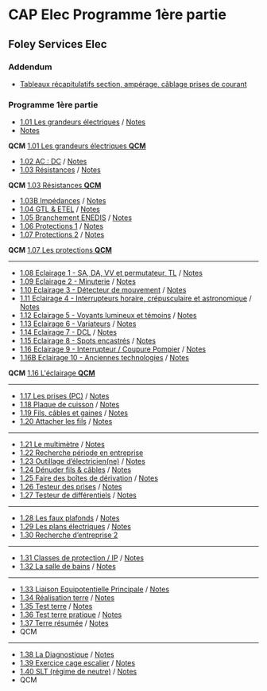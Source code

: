 # CAP Elec Programme 1ère partie
## Foley Services Elec

### Addendum

- [Tableaux récapitulatifs section, ampérage, câblage prises de courant](./CAP_Elec_Tableaux_Recapitulatifs.md)

### Programme 1ère partie

- [1.01 Les grandeurs électriques](https://youtu.be/BNpGLPDqrYg) / [Notes](./CAP_Elec_1_01.md)
- [Notes](https://github.com/guywiz/CAP-Elec-Sean-Foley/blob/main/CAP%20Elec_1_01.md)

**QCM** [1.01 Les grandeurs électriques **QCM**](./QCMs/1_01_QCM.md)

- [1.02 AC : DC](https://youtu.be/ZubeDL4bBZ0) / [Notes](CAP_Elec_1_02.md)
- [1.03 Résistances](https://youtu.be/ngCHGVHVL3k) / [Notes](CAP_Elec_1_03.md)

**QCM** [1.03 Résistances **QCM**](./QCMs/1_03_QCM.md)

- [1.03B Impédances](https://youtu.be/2CV95VA8dQQ) / [Notes](CAP_Elec_1_03B.md)
- [1.04 GTL & ETEL](https://youtu.be/xuFOlUG-MCU) / [Notes](CAP_Elec_1_04.md)
- [1.05 Branchement ENEDIS](https://youtu.be/5sb8Nx8I8fk) / [Notes](CAP_Elec_1_05.md)
- [1.06 Protections 1](https://youtu.be/NFdUS3kmSCI) / [Notes](CAP_Elec_1_06.md)
- [1.07 Protections 2](https://youtu.be/JUcMXK3wq50) / [Notes](CAP_Elec_1_07.md)

**QCM** [1.07 Les protections **QCM**](./QCMs/1_07_QCM.md)

---

- [1.08 Eclairage 1 - SA, DA, VV et permutateur, TL](https://youtu.be/CJScY8vPzTY) / [Notes](CAP_Elec_1_08.md)
- [1.09 Eclairage 2 - Minuterie](https://youtu.be/HF4ajbxFd2o) / [Notes](CAP_Elec_1_09.md)
- [1.10 Eclairage 3 - Détecteur de mouvement](https://youtu.be/4gUAQGN9zc8) / [Notes](CAP_Elec_1_10.md)
- [1.11 Eclairage 4 - Interrupteurs horaire, crépusculaire et astronomique](https://youtu.be/Tcn99FxoUyU) / [Notes](CAP_Elec_1_11.md)
- [1.12 Eclairage 5 - Voyants lumineux et témoins](https://youtu.be/MtHUoRPuUdQ) / [Notes](CAP_Elec_1_12.md)
- [1.13 Eclairage 6 - Variateurs](https://youtu.be/dws48fPJQ7I) / [Notes](CAP_Elec_1_13.md)
- [1.14 Eclairage 7 - DCL](https://youtu.be/3oMIf79VHwU) / [Notes](CAP_Elec_1_14.md)
- [1.15 Eclairage 8 - Spots encastrés](https://youtu.be/hgDzZm1hEZg) / [Notes](CAP_Elec_1_15.md)
- [1.16 Eclairage 9 - Interrupteur / Coupure Pompier](https://youtu.be/TU4D8IpbF-Y) / [Notes](CAP_Elec_1_16.md)
- [1.16B Eclairage 10 - Anciennes technologies](https://youtu.be/gmlp44cK7Yk) / [Notes](CAP_Elec_1_16B.md)

**QCM** [1.16 L'éclairage **QCM**](./QCMs/1_16_QCM.md)

---

- [1.17 Les prises (PC)](https://youtu.be/M5BVPGbeiAw) / [Notes](CAP_Elec_1_17.md)
- [1.18 Plaque de cuisson](https://youtu.be/VizrZvFazS4) / [Notes](CAP_Elec_1_18.md)
- [1.19 Fils, câbles et gaines](https://youtu.be/7zpijlxw8Jw) / [Notes](CAP_Elec_1_19.md)
- [1.20 Attacher les fils](https://youtu.be/qQ7J0bxueS0) / [Notes](CAP_Elec_1_20.md)

---

- [1.21 Le multimètre](https://youtu.be/A37xp-oW7IQ) / [Notes](CAP_Elec_1_21.md)
- [1.22 Recherche période en entreprise](https://youtu.be/b9D4YOapaas)
- [1.23 Outillage d’électricien(ne)](https://youtu.be/Uoy_TMYy3Yw) / [Notes](CAP_Elec_1_23.md)
- [1.24 Dénuder fils & câbles](https://youtu.be/eELPhmZnZrU) / [Notes](CAP_Elec_1_24.md)
- [1.25 Faire des boîtes de dérivation](https://youtu.be/6ADzZg6S6-4) / [Notes](CAP_Elec_1_25.md)
- [1.26 Testeur des prises](https://youtu.be/UkJkzR5oeZg) / [Notes](CAP_Elec_1_26.md)
- [1.27 Testeur de différentiels](https://youtu.be/9i7WhVqjMvo) / [Notes](CAP_Elec_1_27.md)

---

- [1.28 Les faux plafonds](https://youtu.be/7TmmokNonGY) / [Notes](CAP_Elec_1_28.md)
- [1.29 Les plans électriques](https://youtu.be/18_gyriwtQ4) / [Notes](CAP_Elec_1_29.md)
- [1.30 Recherche d’entreprise 2](https://youtu.be/uPxI4AQ0yn8)

---

- [1.31 Classes de protection / IP](https://youtu.be/CYTlxeuK7Bc) / [Notes](CAP_Elec_1_31.md)
- [1.32 La salle de bains](https://youtu.be/6hM56Hh6bjE) / [Notes](CAP_Elec_1_32.md)

---

- [1.33 Liaison Equipotentielle Principale](https://youtu.be/n4e2tvvMp3g) / [Notes](CAP_Elec_1_33.md)
- [1.34 Réalisation terre](https://youtu.be/XEFzNvb5wEM) / [Notes](CAP_Elec_1_34.md)
- [1.35 Test terre](https://youtu.be/6RQQ4GZxY0w) / [Notes](CAP_Elec_1_35.md)
- [1.36 Test terre pratique](https://youtu.be/umzNrkhozAs) / [Notes](CAP_Elec_1_36.md)
- [1.37 Terre résumée](https://youtu.be/0INst5_C6Ks) / [Notes](CAP_Elec_1_37.md)
- QCM

---

- [1.38 La Diagnostique](https://youtu.be/rxcyqBwmhUQ) / [Notes](CAP_Elec_1_38.md)
- [1.39 Exercice cage escalier](https://youtu.be/_1x-YoNrlTU) / [Notes](CAP_Elec_1_39.md)
- [1.40 SLT (régime de neutre)](https://youtu.be/y-40KXzLjjk) / [Notes](CAP_Elec_1_40.md)
- QCM

